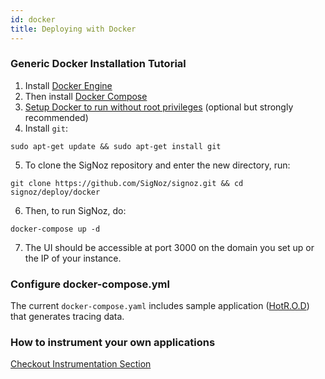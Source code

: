 ```yaml
---
id: docker
title: Deploying with Docker
---
```

### Generic Docker Installation Tutorial
1. Install [Docker Engine](https://docs.docker.com/engine/install/ubuntu)
2. Then install [Docker Compose](https://docs.docker.com/compose/install/)
3. [Setup Docker to run without root privileges](https://docs.docker.com/engine/install/linux-postinstall/#manage-docker-as-a-non-root-user) (optional but strongly recommended)
4. Install `git`:
```console
sudo apt-get update && sudo apt-get install git
```
5. To clone the SigNoz repository and enter the new directory, run:
```console
git clone https://github.com/SigNoz/signoz.git && cd signoz/deploy/docker
```
6. Then, to run SigNoz, do:
```console
docker-compose up -d
```
7. The UI should be accessible at port 3000 on the domain you set up or the IP of your instance.


### Configure docker-compose.yml
The current `docker-compose.yaml` includes sample application ([HotR.O.D](https://github.com/jaegertracing/jaeger/tree/master/examples/hotrod)) that generates tracing data.

### How to instrument your own applications
[Checkout Instrumentation Section](/docs/instrumentation/python)